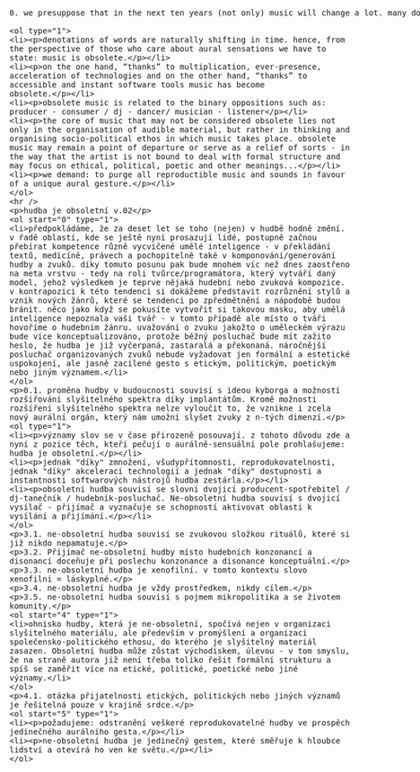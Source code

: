 <xmp>
0. we presuppose that in the next ten years (not only) music will change a lot. many domains which are still occupied by human beings will be taken over by AI with specific skills - translating texts, health care, laws and of course composing/generating music and sounds as well. due to this shift, the meta-level layer will gradually become more and more important - e.g. the role of an author/programmer who creates a certain model whose result is a music/sound composition. in contrast to this situation, we can foresee the emergence of multiple new music genres - those genres which would try to escape objectification and mimetic tendency. it is as if you tried to create a mask to confuse AI and prevent your face recognition - in this case we are not talking about faces but about music genres. thinking about music will have to be more conceptualized, as common listeners will be used to the fact that music is exhausted, obsolete and overcome. rather than being satisfied with formal and aesthetical aspects, more demanding listeners of organised sounds will demand targeted sonic gestures with ethical, political, poetic or other meanings... 

1. denotations of words are naturally shifting in time. hence, from the perspective of those who care about aural sensations we have to state: music is obsolete. 

2. on the one hand, “thanks” to multiplication, ever-presence, acceleration of technologies and on the other hand, “thanks” to accessible and instant software tools music has become obsolete. 

3. obsolete music is related to the binary oppositions such as: producer - consumer / dj - dancer/ musician - listener 

4. the core of music that may not be considered obsolete lies not only in the organisation of audible material, but rather in thinking and organising socio-political ethos in which music takes place. obsolete music may remain a point of departure or serve as a relief of sorts - in the way that the artist is not bound to deal with formal structure and may focus on ethical, political, poetic and other meanings... 

5. we demand: to purge all reproductible music and sounds in favour of a unique aural gesture.


------------------------------
hudba je obsoletní v.02

0. předpokládáme, že za deset let se toho (nejen) v hudbě hodně změní. v řadě oblastí, kde se ještě nyní prosazují lidé, postupně začnou přebírat kompetence různě vycvičené umělé inteligence - v překládání textů, medicíně, právech a pochopitelně také v komponování/generování hudby a zvuků. díky tomuto posunu pak bude mnohem víc než dnes zaostřeno na meta vrstvu - tedy na roli tvůrce/programátora, který vytváří daný model, jehož výsledkem je teprve nějaká hudební nebo zvuková kompozice. v kontrapozici k této tendenci si dokážeme představit rozrůznění stylů a vznik nových žánrů, které se tendenci po zpředmětnění a nápodobě budou bránit. něco jako když se pokusíte vytvořit si takovou masku, aby umělá inteligence nepoznala vaši tvář - v tomto případě ale místo o tváři hovoříme o hudebním žánru. uvažování o zvuku jakožto o uměleckém výrazu bude více konceptualizováno, protože běžný posluchač bude mít zažito heslo, že hudba je již vyčerpaná, zastaralá a překonaná. náročnější posluchač organizovaných zvuků nebude vyžadovat jen formální a estetické uspokojení, ale jasně zacílené gesto s etickým, politickým, poetickým nebo jiným významem.

0.1. proměna hudby v budoucnosti souvisí s ideou kyborga a možností rozšiřování slyšitelného spektra díky implantátům. Kromě možnosti rozšíření slyšitelného spektra nelze vyloučit to, že vznikne i zcela nový aurální orgán, který nám umožní slyšet zvuky z n-tých dimenzí.

1. významy slov se v čase přirozeně posouvají. z tohoto důvodu zde a nyní z pozice těch, kteří pečují o aurálně-sensuální pole prohlašujeme: hudba je obsoletní. 

2. jednak "díky" zmnožení, všudypřítomnosti, reprodukovatelnosti, jednak "díky" akceleraci technologií a jednak "díky" dostupnosti a instantnosti softwarových nástrojů hudba zestárla. 

3. obsoletní hudba souvisí se slovní dvojicí producent-spotřebitel / dj-tanečník / hudebník-posluchač. Ne-obsoletní hudba souvisí s dvojicí vysílač - přijímač a vyznačuje se schopností aktivovat oblasti k vysílání a přijímání.

3.1. ne-obsoletní hudba souvisí se zvukovou složkou rituálů, které si již nikdo nepamatuje.

3.2. Přijímač ne-obsoletní hudby místo hudebních konzonancí a disonancí doceňuje při poslechu konzonance a disonance konceptuální.

3.3. ne-obsoletní hudba je xenofilní. v tomto kontextu slovo xenofilní = láskyplné.

3.4. ne-obsoletní hudba je vždy prostředkem, nikdy cílem.

3.5. ne-obsoletní hudba souvisí s pojmem mikropolitika a se životem komunity.

4. ohnisko hudby, která je ne-obsoletní, spočívá nejen v organizaci slyšitelného materiálu, ale především v promýšlení a organizaci společensko-politického ethosu, do kterého je slyšitelný materiál zasazen. Obsoletní hudba může zůstat východiskem, úlevou - v tom smyslu, že na straně autora již není třeba toliko řešit formální strukturu a spíš se zaměřit více na etické, politické, poetické nebo jiné významy.

4.1. otázka přijatelnosti etických, politických nebo jiných významů je řešitelná pouze v krajině srdce.

5. požadujeme: odstranění veškeré reprodukovatelné hudby ve prospěch jedinečného aurálního gesta.

6. ne-obsoletní hudba je jedinečný gestem, které směřuje k hloubce lidství a otevírá ho ven ke světu.
</xmp>
